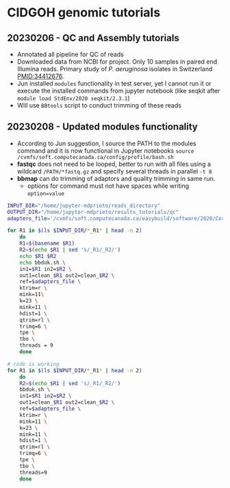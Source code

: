 # CIDGOH genomic tutorials

## 20230206 - QC and Assembly tutorials

- Annotated all pipeline for QC of reads
- Downloaded data from NCBI for project. Only 10 samples in paired end Illumina reads. Primary study of *P. aeruginosa* isolates in Switzerland [PMID:34412676](https://www.ncbi.nlm.nih.gov/pmc/articles/PMC8376114/). 
- Jun installed `modules` functionality in test server, yet I cannot run it or execute the installed commands from jupyter notebook (like seqkit after `module load StdEnv/2020 seqkit/2.3.1`)
- Will use `BBtools` script to conduct trimming of these reads 

## 20230208 - Updated modules functionality

- According to Jun suggestion, I source the PATH to the modules command and it is now functional in Jupyter notebooks `source /cvmfs/soft.computecanada.ca/config/profile/bash.sh`
-  **fastqc** does not need to be looped, better to run with all files using a wildcard `/PATH/*fastq.gz` and specify several threads in parallel `-t 8`
-  **bbmap** can do trimming of adaptors and quality trimming in same run. 
   -  options for command must not have spaces while writing `option=value`

```sh
INPUT_DIR="/home/jupyter-mdprieto/reads_directory"
OUTPUT_DIR="/home/jupyter-mdprieto/results_tutorials/qc"
adapters_file='/cvmfs/soft.computecanada.ca/easybuild/software/2020/Core/bbmap/38.86/resources/adapters.fa'

for R1 in $(ls $INPUT_DIR/*_R1* | head -n 2)
	do
	R1=$(basename $R1)
	R2=$(echo $R1 | sed 's/_R1/_R2/')
	echo $R1 $R2
	echo bbduk.sh \
	in1=$R1 in2=$R2 \
	out1=clean_$R1 out2=clean_$R2 \
	ref=$adapters_file \
	ktrim=r \
	mink=11\
	k=23 \
	mink=11 \
	hdist=1 \
	qtrim=rl \
	trimq=6 \
	tpe \
	tbo \
	threads = 9
	done

# code is working
for R1 in $(ls $INPUT_DIR/*_R1* | head -n 2)
	do
	R2=$(echo $R1 | sed 's/_R1/_R2/')
	bbduk.sh \
	in1=$R1 in2=$R2 \
	out1=clean_$R1 out2=clean_$R2 \
	ref=$adapters_file \
	ktrim=r \
	mink=11 \
	k=23 \
	mink=11 \
	hdist=1 \
	qtrim=rl \
	trimq=6 \
	tpe \
	tbo \
	threads=9
	done
```